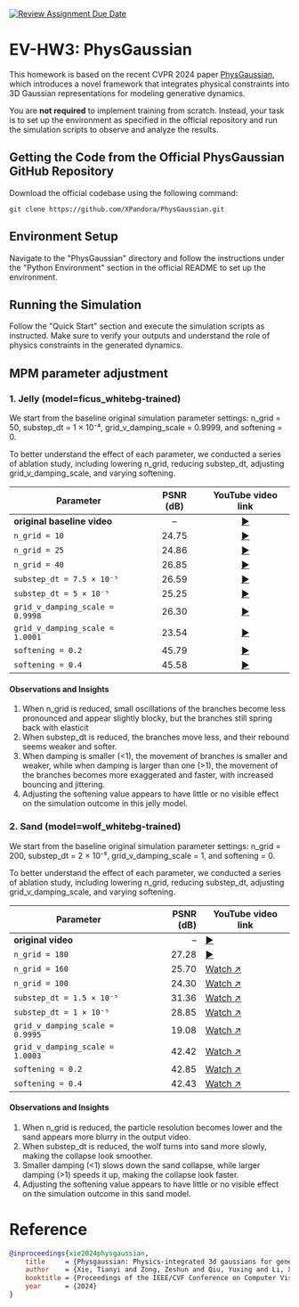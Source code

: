 [![Review Assignment Due Date](https://classroom.github.com/assets/deadline-readme-button-22041afd0340ce965d47ae6ef1cefeee28c7c493a6346c4f15d667ab976d596c.svg)](https://classroom.github.com/a/SdXSjEmH)
# EV-HW3: PhysGaussian

This homework is based on the recent CVPR 2024 paper [PhysGaussian](https://github.com/XPandora/PhysGaussian/tree/main), which introduces a novel framework that integrates physical constraints into 3D Gaussian representations for modeling generative dynamics.

You are **not required** to implement training from scratch. Instead, your task is to set up the environment as specified in the official repository and run the simulation scripts to observe and analyze the results.


## Getting the Code from the Official PhysGaussian GitHub Repository
Download the official codebase using the following command:
```
git clone https://github.com/XPandora/PhysGaussian.git
```


## Environment Setup
Navigate to the "PhysGaussian" directory and follow the instructions under the "Python Environment" section in the official README to set up the environment.


## Running the Simulation
Follow the "Quick Start" section and execute the simulation scripts as instructed. Make sure to verify your outputs and understand the role of physics constraints in the generated dynamics.


## MPM parameter adjustment
### 1. Jelly (model=ficus_whitebg-trained)
We start from the baseline original simulation parameter settings:
n_grid = 50, substep_dt = 1 × 10⁻⁴, grid_v_damping_scale = 0.9999, and softening = 0.

To better understand the effect of each parameter, we conducted a series of ablation study, including lowering n_grid, reducing substep_dt, adjusting grid_v_damping_scale, and varying softening.


| Parameter | PSNR (dB) | YouTube video link |
|-----------|:---------:|:------------------:|
| **original baseline video**  | – | [▶️](https://www.youtube.com/watch?v=fOy0h40-om0) |
| `n_grid = 10`    | 24.75 | [▶️](https://www.youtube.com/watch?v=UwEIv87cuHM) |
| `n_grid = 25`    | 24.86 | [▶️](https://www.youtube.com/watch?v=8X7lun_OAK8) |
| `n_grid = 40`    | 26.85 | [▶️](https://www.youtube.com/watch?v=_Ok7LFbb3T0) |
| `substep_dt = 7.5 × 10⁻⁵` | 26.59 | [▶️](https://www.youtube.com/watch?v=YVhNPMzcsGU) |
| `substep_dt = 5 × 10⁻⁵` | 25.25 | [▶️](https://www.youtube.com/watch?v=HzeBczXLtnE) |
| `grid_v_damping_scale = 0.9998`  | 26.30 | [▶️](https://www.youtube.com/watch?v=F8cEPdaan4E) |
| `grid_v_damping_scale = 1.0001`  | 23.54 | [▶️](https://www.youtube.com/watch?v=Ht8tbs4Knr0) |
| `softening = 0.2`| 45.79 | [▶️](https://www.youtube.com/watch?v=<VIDEO_ID_7>) |
| `softening = 0.4`| 45.58 | [▶️](https://www.youtube.com/watch?v=<VIDEO_ID_7>) |

#### Observations and Insights
1. When n_grid is reduced, small oscillations of the branches become less pronounced and appear slightly blocky, but the branches still spring back with elasticit
2. When substep_dt is reduced, the branches move less, and their rebound seems weaker and softer.
3. When damping is smaller (<1), the movement of branches is smaller and weaker, while when damping is larger than one (>1), the movement of the branches becomes more exaggerated and faster, with increased bouncing and jittering.
4. Adjusting the softening value appears to have little or no visible effect on the simulation outcome in this jelly model.

### 2. Sand (model=wolf_whitebg-trained)
We start from the baseline original simulation parameter settings:
n_grid = 200, substep_dt = 2 × 10⁻⁵, grid_v_damping_scale = 1, and softening = 0.

To better understand the effect of each parameter, we conducted a series of ablation study, including lowering n_grid, reducing substep_dt, adjusting grid_v_damping_scale, and varying softening.

| Parameter | PSNR (dB) | YouTube video link |
|-----------|----------:|--------------------|
| **original video**     | – | [▶️](https://youtu.be/<VIDEO_ID_1>)|
| `n_grid = 180`    | 27.28 | [▶️](https://youtu.be/<VIDEO_ID_1>) |
| `n_grid = 160`    | 25.70 | [Watch ↗︎](https://youtu.be/<VIDEO_ID_2>) |
| `n_grid = 100`    | 24.30 | [Watch ↗︎](https://youtu.be/<VIDEO_ID_3>) |
| `substep_dt = 1.5 × 10⁻⁵` | 31.36 | [Watch ↗︎](https://youtu.be/<VIDEO_ID_4>) |
| `substep_dt = 1 × 10⁻⁵` | 28.85 | [Watch ↗︎](https://youtu.be/<VIDEO_ID_5>) |
| `grid_v_damping_scale = 0.9995`  | 19.08 | [Watch ↗︎](https://youtu.be/<VIDEO_ID_6>) |
| `grid_v_damping_scale = 1.0003`  | 42.42 | [Watch ↗︎](https://youtu.be/<VIDEO_ID_6>) |
| `softening = 0.2`| 42.85 | [Watch ↗︎](https://youtu.be/<VIDEO_ID_7>) |
| `softening = 0.4`| 42.43 | [Watch ↗︎](https://youtu.be/<VIDEO_ID_7>) |

#### Observations and Insights
1. When n_grid is reduced, the particle resolution becomes lower and the sand appears more blurry in the output video.
2. When substep_dt is reduced, the wolf turns into sand more slowly, making the collapse look smoother.
3. Smaller damping (<1) slows down the sand collapse, while larger damping (>1) speeds it up, making the collapse look faster. 
4. Adjusting the softening value appears to have little or no visible effect on the simulation outcome in this sand model.


# Reference
```bibtex
@inproceedings{xie2024physgaussian,
    title     = {Physgaussian: Physics-integrated 3d gaussians for generative dynamics},
    author    = {Xie, Tianyi and Zong, Zeshun and Qiu, Yuxing and Li, Xuan and Feng, Yutao and Yang, Yin and Jiang, Chenfanfu},
    booktitle = {Proceedings of the IEEE/CVF Conference on Computer Vision and Pattern Recognition},
    year      = {2024}
}
```
